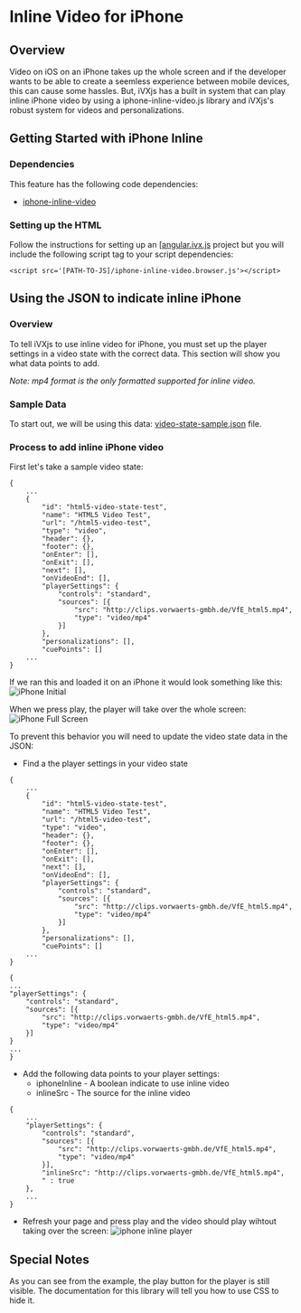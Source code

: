 # Inline Video for iPhone

## Overview

Video on iOS on an iPhone takes up the whole screen and if the developer wants to 
be able to create a seemless experience between mobile devices, this can cause some hassles.
But, iVXjs has a built in system that can play inline iPhone video by using a iphone-inline-video.js 
library and iVXjs's robust system for videos and personalizations.

## Getting Started with iPhone Inline 

### Dependencies 

This feature has the following code dependencies: 

* [iphone-inline-video](https://github.com/bfred-it/iphone-inline-video)

### Setting up the HTML 

Follow the instructions for setting up an [[angular.ivx.js](docs/esdocs/manual/tutorial.html#angular-ivx-js) project but you will 
include the following script tag to your script dependencies:

```
<script src='[PATH-TO-JS]/iphone-inline-video.browser.js'></script>
```

## Using the JSON to indicate inline iPhone 

### Overview 

To tell iVXjs to use inline video for iPhone, you must set up the player settings 
in a video state with the correct data. This section will show you what data points 
to add. 

_Note: mp4 format is the only formatted supported for inline video._

### Sample Data 

To start out, we will be using this data: [video-state-sample.json](sample-json/video-state-sample.json) file.

### Process to add inline iPhone video 

First let's take a sample video state: 

```
{
    ...
    {
        "id": "html5-video-state-test",
        "name": "HTML5 Video Test",
        "url": "/html5-video-test",
        "type": "video",
        "header": {},
        "footer": {},
        "onEnter": [],
        "onExit": [],
        "next": [],
        "onVideoEnd": [],
        "playerSettings": {
            "controls": "standard",
            "sources": [{
                "src": "http://clips.vorwaerts-gmbh.de/VfE_html5.mp4",
                "type": "video/mp4"
            }]
        },
        "personalizations": [],
        "cuePoints": []
    ...
}
```

If we ran this and loaded it on an iPhone it would look something like this:
![iPhone Initial](http://e8ddcf8725663d605209-8d8cc7c733bcfce1ecd11bbb8349e503.r95.cf2.rackcdn.com/tutorial/iphone-without-inline.png)

When we press play, the player will take over the whole screen: 
![iPhone Full Screen](http://e8ddcf8725663d605209-8d8cc7c733bcfce1ecd11bbb8349e503.r95.cf2.rackcdn.com/tutorial/iphone-full-screen-player.png)

To prevent this behavior you will need to update the video state data in the JSON:

* Find a the player settings in your video state 

```
{
    ...
    {
        "id": "html5-video-state-test",
        "name": "HTML5 Video Test",
        "url": "/html5-video-test",
        "type": "video",
        "header": {},
        "footer": {},
        "onEnter": [],
        "onExit": [],
        "next": [],
        "onVideoEnd": [],
        "playerSettings": {
            "controls": "standard",
            "sources": [{
                "src": "http://clips.vorwaerts-gmbh.de/VfE_html5.mp4",
                "type": "video/mp4"
            }]
        },
        "personalizations": [],
        "cuePoints": []
    ...
}
```

```
{
...
"playerSettings": {
    "controls": "standard",
    "sources": [{
        "src": "http://clips.vorwaerts-gmbh.de/VfE_html5.mp4",
        "type": "video/mp4"
    }]
}
...
}
```

* Add the following data points to your player settings: 
    * iphoneInline - A boolean indicate to use inline video 
    * inlineSrc - The source for the inline video 

```
{
    ...
    "playerSettings": {
        "controls": "standard",
        "sources": [{
            "src": "http://clips.vorwaerts-gmbh.de/VfE_html5.mp4",
            "type": "video/mp4"
        }],
        "inlineSrc": "http://clips.vorwaerts-gmbh.de/VfE_html5.mp4",
        " : true
    },
    ...
}
```
* Refresh your page and press play and the video should play wihtout taking over the screen:
![iphone inline player](http://e8ddcf8725663d605209-8d8cc7c733bcfce1ecd11bbb8349e503.r95.cf2.rackcdn.com/tutorial/iphone-inline-playing%20copy.png)

## Special Notes

As you can see from the example, the play button for the player is still visible. The documentation for this library will 
tell you how to use CSS to hide it. 